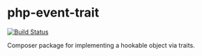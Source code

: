 # php-event-trait

[![Build Status](https://travis-ci.org/splitice/php-event-trait.svg?branch=master)](https://travis-ci.org/splitice/php-event-trait)

Composer package for implementing a hookable object via traits.
